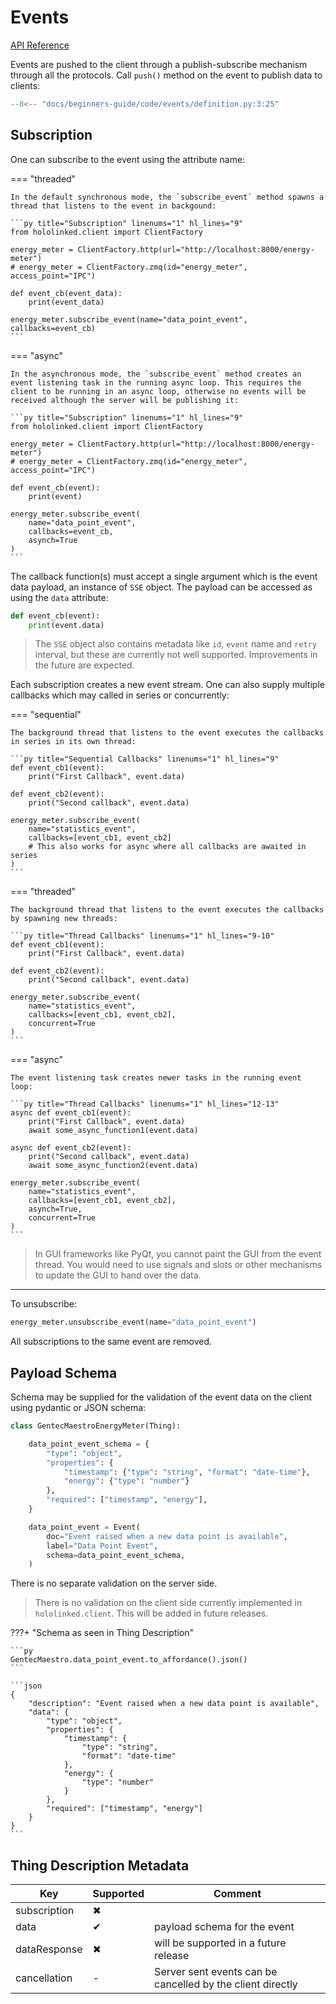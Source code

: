 # Events

[API Reference](../../api-reference/events/index.md)

Events are pushed to the client through a publish-subscribe mechanism through all the protocols. Call `push()` method on the event to publish data to clients:

```py title="Definition" linenums="1" hl_lines="21-23"
--8<-- "docs/beginners-guide/code/events/definition.py:3:25"
```

## Subscription

One can subscribe to the event using the attribute name:

=== "threaded"

    In the default synchronous mode, the `subscribe_event` method spawns a thread that listens to the event in backgound:

    ```py title="Subscription" linenums="1" hl_lines="9"
    from hololinked.client import ClientFactory

    energy_meter = ClientFactory.http(url="http://localhost:8000/energy-meter")
    # energy_meter = ClientFactory.zmq(id="energy_meter", access_point="IPC")

    def event_cb(event_data):
        print(event_data)

    energy_meter.subscribe_event(name="data_point_event", callbacks=event_cb)
    ```

=== "async"

    In the asynchronous mode, the `subscribe_event` method creates an event listening task in the running async loop. This requires the client to be running in an async loop, otherwise no events will be received although the server will be publishing it:

    ```py title="Subscription" linenums="1" hl_lines="9"
    from hololinked.client import ClientFactory

    energy_meter = ClientFactory.http(url="http://localhost:8000/energy-meter")
    # energy_meter = ClientFactory.zmq(id="energy_meter", access_point="IPC")

    def event_cb(event):
        print(event)

    energy_meter.subscribe_event(
        name="data_point_event",
        callbacks=event_cb,
        asynch=True
    )
    ```

The callback function(s) must accept a single argument which is the event data payload, an instance of `SSE` object. The payload can be accessed as using the `data` attribute:

```py title="Event Data" linenums="1" hl_lines="9"
def event_cb(event):
    print(event.data)
```

> The `SSE` object also contains metadata like `id`, `event` name and `retry` interval, but these are currently not well supported. Improvements in the future are expected.

Each subscription creates a new event stream. One can also supply multiple callbacks which may called in series or concurrently:

=== "sequential"

    The background thread that listens to the event executes the callbacks in series in its own thread:

    ```py title="Sequential Callbacks" linenums="1" hl_lines="9"
    def event_cb1(event):
        print("First Callback", event.data)

    def event_cb2(event):
        print("Second callback", event.data)

    energy_meter.subscribe_event(
        name="statistics_event",
        callbacks=[event_cb1, event_cb2]
        # This also works for async where all callbacks are awaited in series
    )
    ```

=== "threaded"

    The background thread that listens to the event executes the callbacks by spawning new threads:

    ```py title="Thread Callbacks" linenums="1" hl_lines="9-10"
    def event_cb1(event):
        print("First Callback", event.data)

    def event_cb2(event):
        print("Second callback", event.data)

    energy_meter.subscribe_event(
        name="statistics_event",
        callbacks=[event_cb1, event_cb2],
        concurrent=True
    )
    ```

=== "async"

    The event listening task creates newer tasks in the running event loop:

    ```py title="Thread Callbacks" linenums="1" hl_lines="12-13"
    async def event_cb1(event):
        print("First Callback", event.data)
        await some_async_function1(event.data)

    async def event_cb2(event):
        print("Second callback", event.data)
        await some_async_function2(event.data)

    energy_meter.subscribe_event(
        name="statistics_event",
        callbacks=[event_cb1, event_cb2],
        asynch=True,
        concurrent=True
    )
    ```

> In GUI frameworks like PyQt, you cannot paint the GUI from the event thread. You would need to use signals and slots or other mechanisms to update the GUI to hand over the data.

---

To unsubscribe:

```py title="Unsubscription" linenums="1"
energy_meter.unsubscribe_event(name="data_point_event")
```

All subscriptions to the same event are removed.

## Payload Schema

Schema may be supplied for the validation of the event data on the client using pydantic or JSON schema:

```py title="Payload Schema" linenums="1" hl_lines="13"
class GentecMaestroEnergyMeter(Thing):

    data_point_event_schema = {
        "type": "object",
        "properties": {
            "timestamp": {"type": "string", "format": "date-time"},
            "energy": {"type": "number"}
        },
        "required": ["timestamp", "energy"],
    }

    data_point_event = Event(
        doc="Event raised when a new data point is available",
        label="Data Point Event",
        schema=data_point_event_schema,
    )
```

There is no separate validation on the server side.

> There is no validation on the client side currently implemented in `hololinked.client`. This will be added in future releases.

???+ "Schema as seen in Thing Description"

    ```py
    GentecMaestro.data_point_event.to_affordance().json()
    ```

    ```json
    {
        "description": "Event raised when a new data point is available",
        "data": {
            "type": "object",
            "properties": {
                "timestamp": {
                    "type": "string",
                    "format": "date-time"
                },
                "energy": {
                    "type": "number"
                }
            },
            "required": ["timestamp", "energy"]
        }
    }
    ```

## Thing Description Metadata

| Key          | Supported | Comment                                                    |
| ------------ | --------- | ---------------------------------------------------------- |
| subscription | ✖         |                                                            |
| data         | ✔         | payload schema for the event                               |
| dataResponse | ✖         | will be supported in a future release                      |
| cancellation | -         | Server sent events can be cancelled by the client directly |
